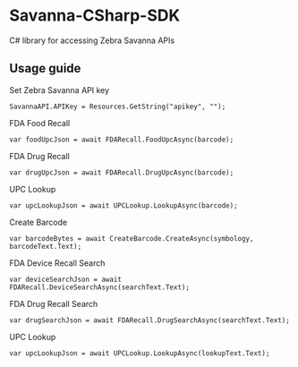 # Savanna-CSharp-SDK
C# library for accessing Zebra Savanna APIs

## Usage guide

Set Zebra Savanna API key

`SavannaAPI.APIKey = Resources.GetString("apikey", "");`

FDA Food Recall

`var foodUpcJson = await FDARecall.FoodUpcAsync(barcode);`

FDA Drug Recall

`var drugUpcJson = await FDARecall.DrugUpcAsync(barcode);`

UPC Lookup

`var upcLookupJson = await UPCLookup.LookupAsync(barcode);`

Create Barcode

`var barcodeBytes = await CreateBarcode.CreateAsync(symbology, barcodeText.Text);`

FDA Device Recall Search

`var deviceSearchJson = await FDARecall.DeviceSearchAsync(searchText.Text);`

FDA Drug Recall Search

`var drugSearchJson = await FDARecall.DrugSearchAsync(searchText.Text);`

UPC Lookup

`var upcLookupJson = await UPCLookup.LookupAsync(lookupText.Text);`
